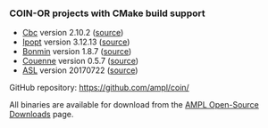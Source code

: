 ### COIN-OR projects with CMake build support

- [Cbc](https://projects.coin-or.org/Cbc) version 2.10.2 ([source](Cbc/))
- [Ipopt](https://projects.coin-or.org/Ipopt) version 3.12.13 ([source](Ipopt/))
- [Bonmin](https://projects.coin-or.org/Bonmin) version 1.8.7 ([source](Bonmin/))
- [Couenne](https://projects.coin-or.org/Couenne) version 0.5.7 ([source](Couenne/))
- [ASL](http://netlib.org/ampl/) version 20170722 ([source](https://github.com/ampl/mp/tree/master/src/asl))

GitHub repository: https://github.com/ampl/coin/

All binaries are available for download from the [AMPL Open-Source Downloads](http://ampl.com/dl/open/) page.


